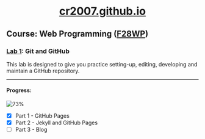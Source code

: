 <div align="center">
    <a href="https://cr2007.github.io">
        <h1>cr2007.github.io</h1>
    </a>
</div>

## Course: Web Programming ([F28WP](https://www.hw.ac.uk/documents/pams/202122/F28WP_202122.pdf))

### [Lab 1](Lab1%20GitHub.pdf): Git and GitHub

This lab is designed to give you practice setting-up, editing, developing and maintain a GitHub repository.

---

#### Progress:

![73%](https://progress-bar.dev/73)

- [x] Part 1 - GitHub Pages
- [x] Part 2 - Jekyll and GitHub Pages
- [ ] Part 3 - Blog